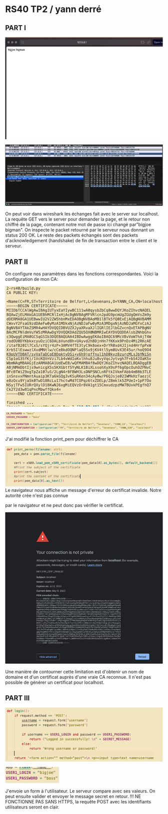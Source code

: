# RS40 TP2 / yann derré

## PART I

![](asset/image1.png)

![](asset/image2.png)

On peut voir dans wireshark les échanges fait avec le server sur localhost. La requête GET vers le server pour demander la page, et le retour non chiffré de la page, contenant notre mot de passe ici changé par"bigjoe bigman". On inspecte le packet retourné par le serveur nous donnant un status 200 OK. Le reste des packets échangés sont des packets d'acknowledgement (handshake) de fin de transaction entre le client et le serveur.

## PART II

 On configure nos paramètres dans les fonctions correspondantes.
 Voici la configuration de mon CA:

![](asset/image3.png)

![](asset/image4.png)

 J'ai modifié la fonction print_pem pour déchiffrer le CA

![](asset/image5.png)
 Le navigateur nous affiche un message d'erreur de certificat invalide.  Notre autorité crée n'est pas connue

 par le navigateur et ne peut donc pas vérifier le certificat.

 ![](asset/image6.png)

 Une manière de contourner cette limitation est d'obtenir un nom de domaine et d'un certificat auprès d'une vraie CA reconnue. Il n'est pas possible de générer un certificat pour localhost.

## PART III

![](asset/image7.png)

![](asset/image8.png)

 J'envoie un form à l'utilisateur. Le serveur compare avec ses valeurs. On peut ensuite valider et envoyer le message secret en retour. !!! NE FONCTIONNE PAS SANS HTTPS, la requête POST avec les identifiants utilisateurs seront en clair.
